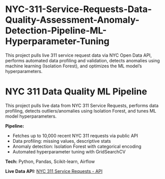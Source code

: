 # NYC-311-Service-Requests-Data-Quality-Assessment-Anomaly-Detection-Pipeline-ML-Hyperparameter-Tuning
This project pulls live 311 service request data via NYC Open Data API, performs automated data profiling and validation, detects anomalies using machine learning (Isolation Forest), and optimizes the ML model’s hyperparameters.

# NYC 311 Data Quality ML Pipeline

This project pulls live data from NYC 311 Service Requests, performs data profiling, detects outliers/anomalies using Isolation Forest, and tunes ML model hyperparameters.

**Pipeline:**  
- Fetches up to 10,000 recent NYC 311 requests via public API
- Data profiling: missing values, descriptive stats
- Anomaly detection: Isolation Forest with categorical encoding
- Automated hyperparameter tuning with GridSearchCV

**Tech:** Python, Pandas, Scikit-learn, Airflow

**Live Data API:** [NYC 311 Service Requests - API](https://data.cityofnewyork.us/resource/erm2-nwe9.json)
